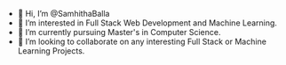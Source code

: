 - 👋 Hi, I’m @SamhithaBalla
- 👀 I’m interested in Full Stack Web Development and Machine Learning.
- 🌱 I’m currently pursuing Master's in Computer Science.
- 💞️ I’m looking to collaborate on any interesting Full Stack or Machine Learning Projects.

<!---
SamhithaBalla/SamhithaBalla is a ✨ special ✨ repository because its `README.md` (this file) appears on your GitHub profile.
You can click the Preview link to take a look at your changes.
--->
